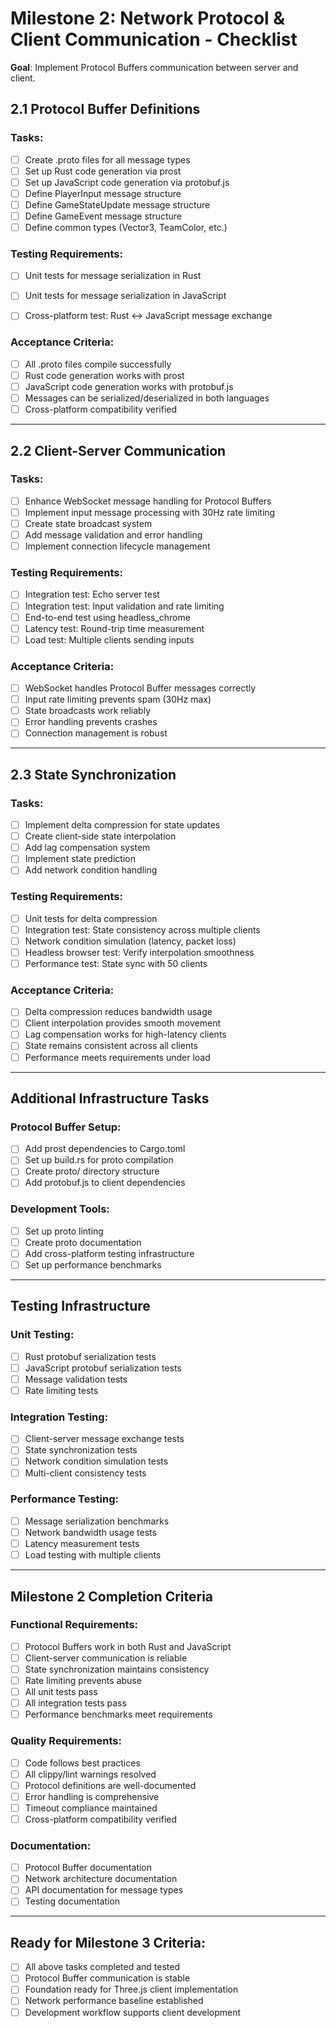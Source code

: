 # Milestone 2: Network Protocol & Client Communication - Checklist

**Goal**: Implement Protocol Buffers communication between server and client.

## 2.1 Protocol Buffer Definitions

### Tasks:
- [ ] Create .proto files for all message types
- [ ] Set up Rust code generation via prost
- [ ] Set up JavaScript code generation via protobuf.js
- [ ] Define PlayerInput message structure
- [ ] Define GameStateUpdate message structure
- [ ] Define GameEvent message structure
- [ ] Define common types (Vector3, TeamColor, etc.)

### Testing Requirements:
- [ ] Unit tests for message serialization in Rust
- [ ] Unit tests for message serialization in JavaScript
- [ ] Cross-platform test: Rust ↔ JavaScript message exchange


### Acceptance Criteria:
- [ ] All .proto files compile successfully
- [ ] Rust code generation works with prost
- [ ] JavaScript code generation works with protobuf.js
- [ ] Messages can be serialized/deserialized in both languages
- [ ] Cross-platform compatibility verified

---

## 2.2 Client-Server Communication

### Tasks:
- [ ] Enhance WebSocket message handling for Protocol Buffers
- [ ] Implement input message processing with 30Hz rate limiting
- [ ] Create state broadcast system
- [ ] Add message validation and error handling
- [ ] Implement connection lifecycle management

### Testing Requirements:
- [ ] Integration test: Echo server test
- [ ] Integration test: Input validation and rate limiting
- [ ] End-to-end test using headless_chrome
- [ ] Latency test: Round-trip time measurement
- [ ] Load test: Multiple clients sending inputs

### Acceptance Criteria:
- [ ] WebSocket handles Protocol Buffer messages correctly
- [ ] Input rate limiting prevents spam (30Hz max)
- [ ] State broadcasts work reliably
- [ ] Error handling prevents crashes
- [ ] Connection management is robust

---

## 2.3 State Synchronization

### Tasks:
- [ ] Implement delta compression for state updates
- [ ] Create client-side state interpolation
- [ ] Add lag compensation system
- [ ] Implement state prediction
- [ ] Add network condition handling

### Testing Requirements:
- [ ] Unit tests for delta compression
- [ ] Integration test: State consistency across multiple clients
- [ ] Network condition simulation (latency, packet loss)
- [ ] Headless browser test: Verify interpolation smoothness
- [ ] Performance test: State sync with 50 clients

### Acceptance Criteria:
- [ ] Delta compression reduces bandwidth usage
- [ ] Client interpolation provides smooth movement
- [ ] Lag compensation works for high-latency clients
- [ ] State remains consistent across all clients
- [ ] Performance meets requirements under load

---

## Additional Infrastructure Tasks

### Protocol Buffer Setup:
- [ ] Add prost dependencies to Cargo.toml
- [ ] Set up build.rs for proto compilation
- [ ] Create proto/ directory structure
- [ ] Add protobuf.js to client dependencies

### Development Tools:
- [ ] Set up proto linting
- [ ] Create proto documentation
- [ ] Add cross-platform testing infrastructure
- [ ] Set up performance benchmarks

---

## Testing Infrastructure

### Unit Testing:
- [ ] Rust protobuf serialization tests
- [ ] JavaScript protobuf serialization tests
- [ ] Message validation tests
- [ ] Rate limiting tests

### Integration Testing:
- [ ] Client-server message exchange tests
- [ ] State synchronization tests
- [ ] Network condition simulation tests
- [ ] Multi-client consistency tests

### Performance Testing:
- [ ] Message serialization benchmarks
- [ ] Network bandwidth usage tests
- [ ] Latency measurement tests
- [ ] Load testing with multiple clients

---

## Milestone 2 Completion Criteria

### Functional Requirements:
- [ ] Protocol Buffers work in both Rust and JavaScript
- [ ] Client-server communication is reliable
- [ ] State synchronization maintains consistency
- [ ] Rate limiting prevents abuse
- [ ] All unit tests pass
- [ ] All integration tests pass
- [ ] Performance benchmarks meet requirements

### Quality Requirements:
- [ ] Code follows best practices
- [ ] All clippy/lint warnings resolved
- [ ] Protocol definitions are well-documented
- [ ] Error handling is comprehensive
- [ ] Timeout compliance maintained
- [ ] Cross-platform compatibility verified

### Documentation:
- [ ] Protocol Buffer documentation
- [ ] Network architecture documentation
- [ ] API documentation for message types
- [ ] Testing documentation

---

## Ready for Milestone 3 Criteria:
- [ ] All above tasks completed and tested
- [ ] Protocol Buffer communication is stable
- [ ] Foundation ready for Three.js client implementation
- [ ] Network performance baseline established
- [ ] Development workflow supports client development 